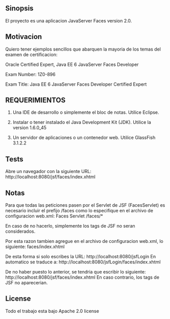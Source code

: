 ## Sinopsis

El proyecto es una aplicacion JavaServer Faces version 2.0.

## Motivacion

Quiero tener ejemplos sencillos que abarquen la mayoria de los temas del examen de certificacion:

Oracle Certified Expert, Java EE 6 JavaServer Faces Developer

Exam Number: 1Z0-896

Exam Title: Java EE 6 JavaServer Faces Developer Certified Expert

## REQUERIMIENTOS
1)	Una IDE de desarrollo o simplemente el bloc de notas. Utilice Eclipse.

2)	Instalar o tener instalado el Java Development Kit (JDK). Utilice la version 1.6.0_45

3)	Un servidor de aplicaciones o un contenedor web. Utilice GlassFish 3.1.2.2

## Tests

Abre un navegador con la siguiente URL:
http://localhost:8080/jsf/faces/index.xhtml

## Notas
Para que todas las peticiones pasen por el Servlet de JSF (FacesServlet) es necesario incluir el prefijo /faces 
como lo especifique en el archivo de configuracion web.xml:
	<servlet-mapping>
		<servlet-name>Faces Servlet</servlet-name>
		<url-pattern>/faces/*</url-pattern>
	</servlet-mapping>

En caso de no hacerlo, simplemente los tags de JSF no seran considerados.

Por esta razon tambien agregue en el archivo de configuracion web.xml, lo siguiente:
	<welcome-file-list>
		<welcome-file>faces/index.xhtml</welcome-file>
	</welcome-file-list>

De esta forma si solo escribes la URL: http://localhost:8080/jsfLogin
En automatico se traduce a: http://localhost:8080/jsfLogin/faces/index.xhtml

De no haber puesto lo anterior, se tendria que escribir lo siguiente: http://localhost:8080/jsf/faces/index.xhtml
En caso contrario, los tags de JSF no aparecerian. 


## License

Todo el trabajo esta bajo Apache 2.0 license
